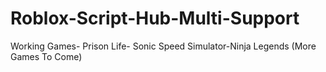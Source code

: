 # Roblox-Script-Hub-Multi-Support
Working Games- Prison Life- Sonic Speed Simulator-Ninja Legends (More Games To Come)
